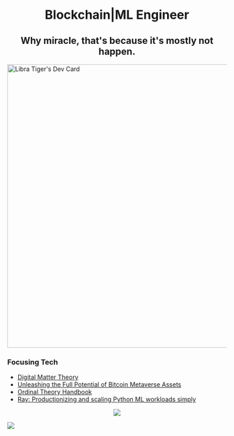 <h1 align="center" font-weight="bold">
Blockchain|ML Engineer<br/>

<h2 align="center" font-weight="bold">
Why miracle, that's because it's mostly not happen.
</h2>
</h1>

<a href="https://app.daily.dev/libraiger"><img src="https://api.daily.dev/devcards/v2/d6lWxrgg73SDHQBslU5eO.png?type=wide&r=bcx" width="652" alt="Libra Tiger's Dev Card"/></a>

### Focusing Tech
- [Digital Matter Theory](https://digital-matter-theory.gitbook.io/)
- [Unleashing the Full Potential of Bitcoin Metaverse Assets](https://www.bitmap420.com/)
- [Ordinal Theory Handbook](https://docs.ordinals.com/)
- [Ray: Productionizing and scaling Python ML workloads simply](https://github.com/ray-project/ray)

<p align="center">
     <img src="https://capsule-render.vercel.app/api?type=waving&color=gradient&height=100&section=footer"/>
</p>

<img align="left" src="https://visitor-badge.laobi.icu/badge?page_id=SkyCaptainess.SkyCaptainess" />
